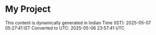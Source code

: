 # My Project

This content is dynamically generated in Indian Time (IST): 2025-05-07 05:27:41 IST
Converted to UTC: 2025-05-06 23:57:41 UTC
